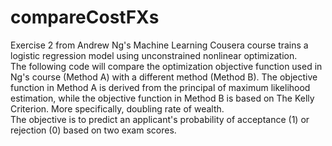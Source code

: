 compareCostFXs
==============

Exercise 2 from Andrew Ng's Machine Learning Cousera course trains
a logistic regression model using unconstrained nonlinear optimization.  
The following code will compare the optimization objective 
function used in Ng's course (Method A) with a different method
(Method B). The objective function in Method A is derived from the principal
of maximum likelihood estimation, while the objective function in Method B
is based on The Kelly Criterion.  More specifically, doubling rate of wealth.  
The objective is to predict an applicant's probability of acceptance (1)
or rejection (0) based on two exam scores. 

